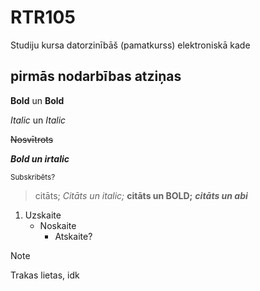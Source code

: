 # RTR105

Studiju kursa datorzinībāš (pamatkurss) elektroniskā kade

## pirmās nodarbības atziņas

**Bold** un __Bold__

*Italic* un _Italic_

~~Nosvītrots~~

***Bold un irtalic***

<sub>Subskribēts?</sub>

>citāts; *Citāts un italic;* **citāts un BOLD;** ***citāts un abi***
1. Uzskaite
   - Noskaite
     - Atskaite?
>[!NOTE]
>Trakas lietas, idk

<!-- Neredzams komentārs -->

